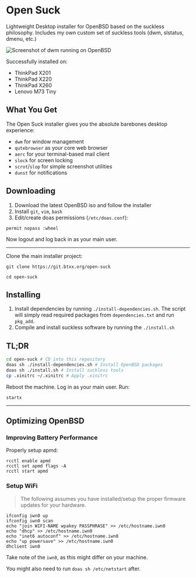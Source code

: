 # Open Suck

Lightweight Desktop installer for OpenBSD based on the suckless philosophy.
Includes my own custom set of suckless tools (dwm, slstatus, dmenu, etc.)

![Screenshot of dwm running on
OpenBSD](/screenshots/open-suck.png)

Successfully installed on:

- ThinkPad X201
- ThinkPad X220
- ThinkPad X260
- Lenovo M73 Tiny

## What You Get

The Open Suck installer gives you the absolute barebones desktop experience:

- `dwm` for window management
- `qutebrowser` as your core web browser
- `aerc` for your terminal-based mail client
- `slock` for screen locking
- `scrot`/`slop` for simple screenshot utilities
- `dunst` for notifications

## Downloading

1. Download the latest OpenBSD iso and follow the installer
2. Install `git`, `vim`, `bash`
3. Edit/create doas permissions (`/etc/doas.conf`):

```
permit nopass :wheel
```

Now logout and log back in as your main user.

---

Clone the main installer project:

`git clone https://git.btxx.org/open-suck`

`cd open-suck`

## Installing

1) Install dependencies by running `./install-dependencies.sh`. The script will simply read required packages from `dependencies.txt` and run `pkg_add`.
2) Compile and install suckless software by running the `./install.sh`

## TL;DR

```sh
cd open-suck # CD into this repository
doas sh ./install-dependencies.sh # Install OpenBSD packages
doas sh ./install.sh # Install suckless tools
cp .xinitrc ~/.xinitrc # Apply .xinitrc
```

Reboot the machine. Log in as your main user. Run:

```
startx
```

---

## Optimizing OpenBSD

### Improving Battery Performance

Properly setup apmd:

```
rcctl enable apmd
rcctl set apmd flags -A
rcctl start apmd
```

### Setup WiFi

> The following assumes you have installed/setup the proper firmware updates for your hardware.


```
ifconfig iwn0 up
ifconfig iwn0 scan
echo "join WIFI-NAME wpakey PASSPHRASE" >> /etc/hostname.iwn0
echo "dhcp" >> /etc/hostname.iwn0
echo "inet6 autoconf" >> /etc/hostname.iwn0
echo "up powersave" >> /etc/hostname.iwn0
dhclient iwn0
```

Take note of the `iwn0`, as this might differ on your machine.

You might also need to run `doas sh /etc/netstart` after.

